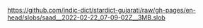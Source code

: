 https://github.com/indic-dict/stardict-gujarati/raw/gh-pages/en-head/slobs/saad__2022-02-22_07-09-02Z__3MB.slob  
